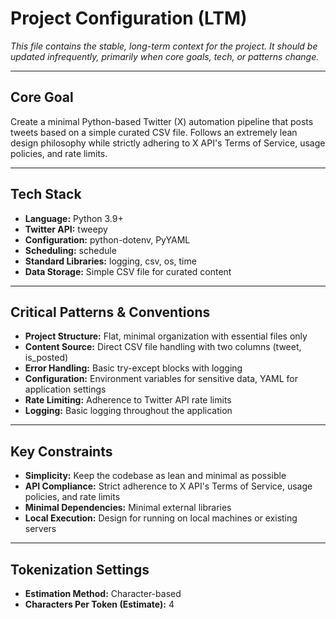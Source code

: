# Project Configuration (LTM)

*This file contains the stable, long-term context for the project.*
*It should be updated infrequently, primarily when core goals, tech, or patterns change.*

---

## Core Goal

Create a minimal Python-based Twitter (X) automation pipeline that posts tweets based on a simple curated CSV file. Follows an extremely lean design philosophy while strictly adhering to X API's Terms of Service, usage policies, and rate limits.

---

## Tech Stack

*   **Language:** Python 3.9+
*   **Twitter API:** tweepy
*   **Configuration:** python-dotenv, PyYAML
*   **Scheduling:** schedule
*   **Standard Libraries:** logging, csv, os, time
*   **Data Storage:** Simple CSV file for curated content

---

## Critical Patterns & Conventions

*   **Project Structure:** Flat, minimal organization with essential files only
*   **Content Source:** Direct CSV file handling with two columns (tweet, is_posted)
*   **Error Handling:** Basic try-except blocks with logging
*   **Configuration:** Environment variables for sensitive data, YAML for application settings
*   **Rate Limiting:** Adherence to Twitter API rate limits
*   **Logging:** Basic logging throughout the application

---

## Key Constraints

*   **Simplicity:** Keep the codebase as lean and minimal as possible
*   **API Compliance:** Strict adherence to X API's Terms of Service, usage policies, and rate limits
*   **Minimal Dependencies:** Minimal external libraries
*   **Local Execution:** Design for running on local machines or existing servers

---

## Tokenization Settings

*   **Estimation Method:** Character-based
*   **Characters Per Token (Estimate):** 4 